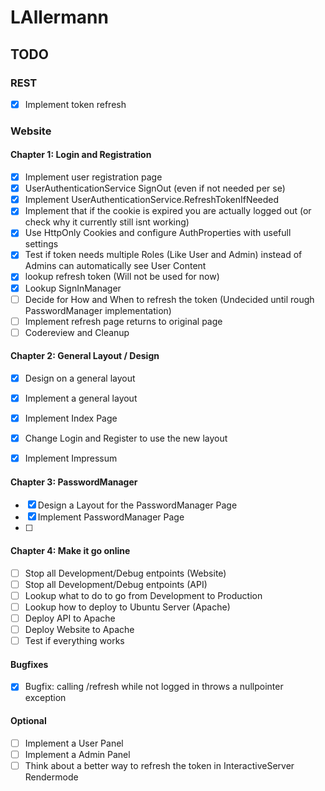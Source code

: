 # LAllermann
## TODO
### REST
 
- [X] Implement token refresh
### Website
#### Chapter 1: Login and Registration
- [X] Implement user registration page
- [X] UserAuthenticationService SignOut (even if not needed per se)
- [X] Implement UserAuthenticationService.RefreshTokenIfNeeded 
- [X] Implement that if the cookie is expired you are actually logged out (or check why it currently still isnt working)
- [X] Use HttpOnly Cookies and configure AuthProperties with usefull settings
- [X] Test if token needs multiple Roles (Like User and Admin) instead of Admins can automatically see User Content
- [X] lookup refresh token (Will not be used for now)
- [X] Lookup SignInManager
- [ ] Decide for How and When to refresh the token (Undecided until rough PasswordManager implementation)
- [ ] Implement refresh page returns to original page
- [ ] Codereview and Cleanup

#### Chapter 2: General Layout / Design
- [X] Design on a general layout
- [X] Implement a general layout
- [X] Implement Index Page
- [X] Change Login and Register to use the new layout
- [X] Implement Impressum


#### Chapter 3: PasswordManager
- [X] Design a Layout for the PasswordManager Page
- [X] Implement PasswordManager Page
- [ ] 

#### Chapter 4: Make it go online
- [ ] Stop all Development/Debug entpoints (Website)
- [ ] Stop all Development/Debug entpoints (API)
- [ ] Lookup what to do to go from Development to Production
- [ ] Lookup how to deploy to Ubuntu Server (Apache)
- [ ] Deploy API to Apache
- [ ] Deploy Website to Apache
- [ ] Test if everything works

#### Bugfixes
- [X] Bugfix: calling /refresh while not logged in throws a nullpointer exception

#### Optional
- [ ] Implement a User Panel
- [ ] Implement a Admin Panel
- [ ] Think about a better way to refresh the token in InteractiveServer Rendermode
